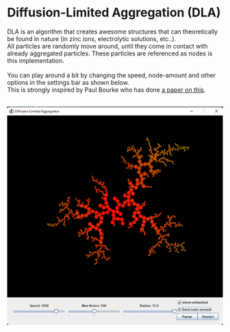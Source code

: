 # Diffusion-Limited Aggregation (DLA)
DLA is an algorithm that creates awesome structures that can theoretically be found in nature (in zinc ions, electrolytic solutions, etc..). <br />
All particles are randomly move around, until they come in contact with already aggregated particles. These particles are referenced as nodes is this implementation.  <br />
<br />
You can play around a bit by changing the speed, node-amount and other options in the settings bar as shown below.  <br />
This is strongly inspired by Paul Bourke who has done <a href="http://paulbourke.net/fractals/dla/">a paper on this</a>. <br /> <br />

![example screenshot](https://github.com/jmjumper/DiffusionLimitedAggregation/blob/master/img/example.png)
